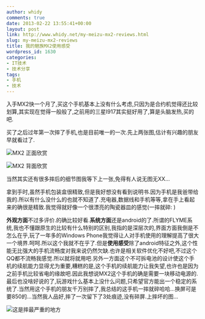 ```yaml
---
author: whidy
comments: true
date: 2013-02-22 13:55:41+00:00
layout: post
link: http://www.whidy.net/my-meizu-mx2-reviews.html
slug: my-meizu-mx2-reviews
title: 我的魅族MX2使用感受
wordpress_id: 1630
categories:
- IT技术
- 技术分享
tags:
- 手机
- 技术
---
```


入手MX2快一个月了,买这个手机基本上没有什么考虑,只因为是合约机觉得还比较划算,其实现在觉得一般般了,之前用的三星I917其实挺好用了,算是头脑发热,买的吧.

买了之后过年第一次摔了手机,也是目前唯一的一次.先上两张图,估计有兴趣的朋友早就看过了.


![MX2 正面欣赏](http://www.whidy.net/wp-content/uploads/2013/02/DSC_0041_-400x265.jpg)

<!-- more -->

![MX2 背面欣赏](http://www.whidy.net/wp-content/uploads/2013/02/DSC_0045_-400x265.jpg)

当然其实还有很多摔后的细节图我等下上一张,免得有人说无图无XX...

拿到手时,虽然手机包装盒很精致,但是我好想没有看到说明书.因为手机是我爸带给我的.所以有什么没什么的也就不知道了.充电器,数据线和手机等等,拿在手上看起来的确很是精致.我觉得就好像一个很漂亮的陶瓷器皿的感觉(一摔就碎: )

**外观方面**不过多评价.的确比较好看.**系统方面**还是android的了.所谓的FLYME系统,我也不懂跟原生的比较有什么特别的区别,我指的是深层次的,界面方面我倒是不怎么在乎,玩了一年多的Windows Phone我觉得让人对手机使用的理解提高了很大一个境界.呵呵.所以这个我就不在乎了.但是**使用感受**除了android特征之外,这个性能无比强大的手机流畅度对我来说仍然欠缺.也许是相关软件优化不好吧,不过这个QQ都不流畅我感觉.所以就将就用吧.另外一方面这个不可拆电池的设计使这个手机的续航能力显得尤为重要,糟糕的是,这个手机的续航能力让我失望,也许也是因为之前手机比较省电的缘故吧.因此我想说MX2这个手机的确是需要一块移动电源的.最后也没啥好说的了,玩游戏什么基本上没什么问题,只希望官方能出一个稳定的系统了.当然用这个手机的朋友千万别摔了,我总结的这手机一摔就碎哈哈...换屏可是要850的...当然我人品好,摔了一次留下了3处痕迹,没有碎屏.上摔坏的图...

![这是摔最严重的地方](http://www.whidy.net/wp-content/uploads/2013/02/broken-400x400.jpg)
